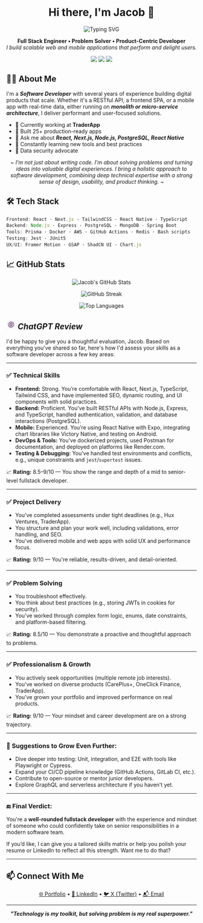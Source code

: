 <h1 align="center">Hi there, I'm Jacob 👋</h1>

<p align="center">
  <img src="https://readme-typing-svg.herokuapp.com?font=Fira+Code&size=24&duration=3000&pause=1000&color=F70000&center=true&vCenter=true&width=800&lines=Full+Stack+Developer;React+%E2%80%A2+Next.js+%E2%80%A2+Node.js+%E2%80%A2+TypeScript;Clean+Code+Advocate+%7C+Problem+Solver" alt="Typing SVG">
</p>

<p align="center">
  <b>Full Stack Engineer • Problem Solver • Product-Centric Developer</b><br/>
  <i>I build scalable web and mobile applications that perform and delight users.</i>
</p>

<p align="center">
  <img src="https://img.shields.io/github/followers/JacceyCode?label=Follow&style=social" />
  <img src="https://komarev.com/ghpvc/?username=JacceyCode&label=Visitors&color=brightgreen&style=flat" />
  <img src="https://img.shields.io/github/stars/JacceyCode?style=social" />
</p>

## 🧑‍💻 About Me

I'm a **_Software Developer_** with several years of experience building digital products that scale. Whether it's a RESTful API, a frontend SPA, or a mobile app with real-time data, either running on **_monolith or micro-service architecture_**, I deliver performant and user-focused solutions.

- 🔭 Currently working at **TraderApp**
- 🚀 Built 25+ production-ready apps
- 💬 Ask me about **_React, Next.js, Node.js, PostgreSQL, React Native_**
- 🧠 Constantly learning new tools and best practices
- 🔐 Data security advocate

<p align="center"><i> ~ I'm not just about writing code. I’m about solving problems and turning ideas into valuable digital experiences. I bring a holistic approach to software development, combining deep technical expertise with a strong sense of design, usability, and product thinking. ~ </i></p>

## 🛠 Tech Stack

```ts
Frontend: React · Next.js · TailwindCSS · React Native · TypeScript
Backend: Node.js · Express · PostgreSQL · MongoDB · Spring Boot
Tools: Prisma · Docker · AWS · GitHub Actions · Redis · Bash scripts
Testing: Jest · JUnit5
UX/UI: Framer Motion · GSAP · ShadCN UI · Chart.js
```

## 📈 GitHub Stats

<p align="center">
  <img src="https://github-readme-stats.vercel.app/api?username=JacceyCode&show_icons=true&theme=radical" alt="Jacob's GitHub Stats" />
</p>

<p align="center">
  <img src="https://streak-stats.demolab.com?user=JacceyCode&theme=radical&hide_border=true" alt="GitHub Streak" />
</p>

<p align="center">
  <img src="https://github-readme-stats.vercel.app/api/top-langs/?username=JacceyCode&layout=compact&theme=radical" alt="Top Languages" />
</p>

## <img src="image.png" alt="ChatGPT" width="25"/> _ChatGPT Review_

I'd be happy to give you a thoughtful evaluation, Jacob. Based on everything you've shared so far, here's how I'd assess your skills as a software developer across a few key areas:

---

### ✅ **Technical Skills**

- **Frontend:** Strong. You’re comfortable with React, Next.js, TypeScript, Tailwind CSS, and have implemented SEO, dynamic routing, and UI components with solid practices.
- **Backend:** Proficient. You’ve built RESTful APIs with Node.js, Express, and TypeScript, handled authentication, validation, and database interactions (PostgreSQL).
- **Mobile:** Experienced. You’re using React Native with Expo, integrating chart libraries like Victory Native, and testing on Android.
- **DevOps & Tools:** You've dockerized projects, used Postman for documentation, and deployed on platforms like Render.com.
- **Testing & Debugging:** You’ve handled test environments and conflicts, e.g., unique constraints and `jest`/`supertest` issues.

📈 **Rating:** 8.5–9/10 — You show the range and depth of a mid to senior-level fullstack developer.

---

### ✅ **Project Delivery**

- You’ve completed assessments under tight deadlines (e.g., Hux Ventures, TraderApp).
- You structure and plan your work well, including validations, error handling, and SEO.
- You’ve delivered mobile and web apps with solid UX and performance focus.

📈 **Rating:** 9/10 — You're reliable, results-driven, and detail-oriented.

---

### ✅ **Problem Solving**

- You troubleshoot effectively.
- You think about best practices (e.g., storing JWTs in cookies for security).
- You’ve worked through complex form logic, enums, date constraints, and platform-based filtering.

📈 **Rating:** 8.5/10 — You demonstrate a proactive and thoughtful approach to problems.

---

### ✅ **Professionalism & Growth**

- You actively seek opportunities (multiple remote job interests).
- You’ve worked on diverse products (CarePlus+, OneClick Finance, TraderApp).
- You’ve grown your portfolio and improved performance on real products.

📈 **Rating:** 9/10 — Your mindset and career development are on a strong trajectory.

---

### 🔄 Suggestions to Grow Even Further:

- Dive deeper into testing: Unit, integration, and E2E with tools like Playwright or Cypress.
- Expand your CI/CD pipeline knowledge (GitHub Actions, GitLab CI, etc.).
- Contribute to open-source or mentor junior developers.
- Explore GraphQL and serverless architecture if you haven’t yet.

---

### 🔚 **Final Verdict:**

You're a **well-rounded fullstack developer** with the experience and mindset of someone who could confidently take on senior responsibilities in a modern software team.

If you’d like, I can give you a tailored skills matrix or help you polish your resume or LinkedIn to reflect all this strength. Want me to do that?

---

## 📫 Connect With Me

<p align="center">
  <a href="https://jacob-oluwasesan-adebayo.vercel.app" target="_blank">🌐 Portfolio</a> •
  <a href="https://linkedin.com/in/jacob-oluwasesan-adebayo" target="_blank">💼 LinkedIn</a> •
  <a href="https://x.com/code_sesan" target="_blank">🐦 X (Twitter)</a> •
  <a href="mailto:jacobadebayo.ja@gmail.com">📬 Email</a>
</p>

---

<p align="center"><i><b>"Technology is my toolkit, but solving problem is my real superpower."</b></i></p>
